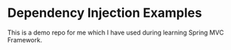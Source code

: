 # Dependency Injection Examples

This is a demo repo for me which I have used during learning Spring MVC Framework.
